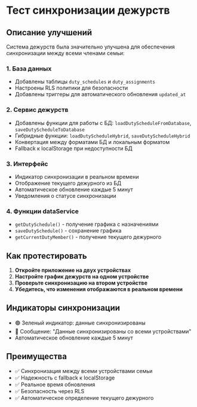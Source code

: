 # Тест синхронизации дежурств

## Описание улучшений

Система дежурств была значительно улучшена для обеспечения синхронизации между всеми членами семьи:

### 1. База данных
- Добавлены таблицы `duty_schedules` и `duty_assignments`
- Настроены RLS политики для безопасности
- Добавлены триггеры для автоматического обновления `updated_at`

### 2. Сервис дежурств
- Добавлены функции для работы с БД: `loadDutyScheduleFromDatabase`, `saveDutyScheduleToDatabase`
- Гибридные функции: `loadDutyScheduleHybrid`, `saveDutyScheduleHybrid`
- Конвертация между форматами БД и локальным форматом
- Fallback к localStorage при недоступности БД

### 3. Интерфейс
- Индикатор синхронизации в реальном времени
- Отображение текущего дежурного из БД
- Автоматическое обновление каждые 5 минут
- Уведомления о статусе синхронизации

### 4. Функции dataService
- `getDutySchedule()` - получение графика с назначениями
- `saveDutySchedule()` - сохранение графика
- `getCurrentDutyMember()` - получение текущего дежурного

## Как протестировать

1. **Откройте приложение на двух устройствах**
2. **Настройте график дежурств на одном устройстве**
3. **Проверьте синхронизацию на втором устройстве**
4. **Убедитесь, что изменения отображаются в реальном времени**

## Индикаторы синхронизации

- 🟢 Зеленый индикатор: данные синхронизированы
- 📡 Сообщение: "Данные синхронизированы со всеми устройствами"
- Автоматическое обновление каждые 5 минут

## Преимущества

- ✅ Синхронизация между всеми устройствами семьи
- ✅ Надежность с fallback к localStorage
- ✅ Реальное время обновления
- ✅ Безопасность через RLS
- ✅ Автоматическое определение текущего дежурного
